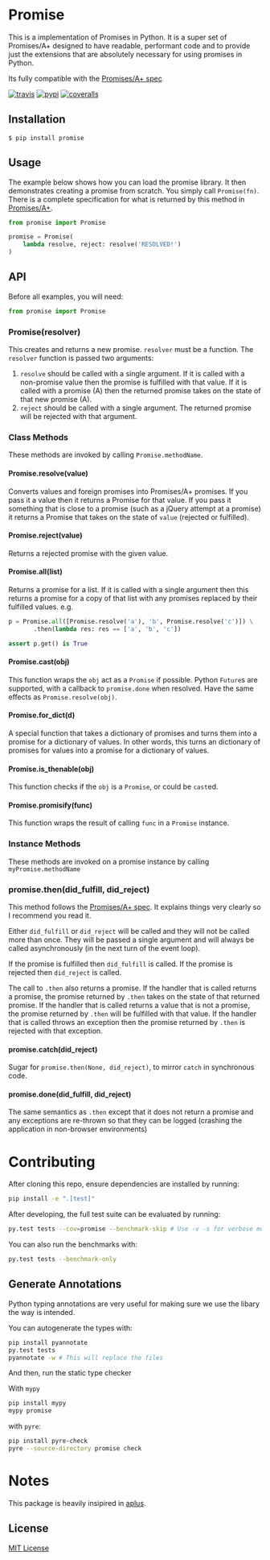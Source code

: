 # Promise

This is a implementation of Promises in Python.
It is a super set of Promises/A+ designed to have readable, performant code and to provide just the extensions that are absolutely necessary for using promises in Python.

Its fully compatible with the [Promises/A+ spec](http://promises-aplus.github.io/promises-spec/)

[![travis][travis-image]][travis-url]
[![pypi][pypi-image]][pypi-url]
[![coveralls][coveralls-image]][coveralls-url]

[travis-image]: https://img.shields.io/travis/syrusakbary/promise.svg?style=flat
[travis-url]: https://travis-ci.org/syrusakbary/promise
[pypi-image]: https://img.shields.io/pypi/v/promise.svg?style=flat
[pypi-url]: https://pypi.python.org/pypi/promise
[coveralls-image]: https://coveralls.io/repos/syrusakbary/promise/badge.svg?branch=master&service=github
[coveralls-url]: https://coveralls.io/github/syrusakbary/promise?branch=master

## Installation

    $ pip install promise

## Usage

The example below shows how you can load the promise library. It then demonstrates creating a promise from scratch. You simply call `Promise(fn)`. There is a complete specification for what is returned by this method in [Promises/A+](http://promises-aplus.github.com/promises-spec/).

```python
from promise import Promise

promise = Promise(
    lambda resolve, reject: resolve('RESOLVED!')
)
```

## API

Before all examples, you will need:

```python
from promise import Promise
```

### Promise(resolver)

This creates and returns a new promise. `resolver` must be a function. The `resolver` function is passed two arguments:

1.  `resolve` should be called with a single argument. If it is called with a non-promise value then the promise is fulfilled with that value. If it is called with a promise (A) then the returned promise takes on the state of that new promise (A).
2.  `reject` should be called with a single argument. The returned promise will be rejected with that argument.

### Class Methods

These methods are invoked by calling `Promise.methodName`.

#### Promise.resolve(value)

Converts values and foreign promises into Promises/A+ promises. If you pass it a value then it returns a Promise for that value. If you pass it something that is close to a promise (such as a jQuery attempt at a promise) it returns a Promise that takes on the state of `value` (rejected or fulfilled).

#### Promise.reject(value)

Returns a rejected promise with the given value.

#### Promise.all(list)

Returns a promise for a list. If it is called with a single argument then this returns a promise for a copy of that list with any promises replaced by their fulfilled values. e.g.

```python
p = Promise.all([Promise.resolve('a'), 'b', Promise.resolve('c')]) \
       .then(lambda res: res == ['a', 'b', 'c'])

assert p.get() is True
```

#### Promise.cast(obj)

This function wraps the `obj` act as a `Promise` if possible.
Python `Future`s are supported, with a callback to `promise.done` when resolved.
Have the same effects as `Promise.resolve(obj)`.

#### Promise.for_dict(d)

A special function that takes a dictionary of promises and turns them
into a promise for a dictionary of values. In other words, this turns
an dictionary of promises for values into a promise for a dictionary
of values.

#### Promise.is_thenable(obj)

This function checks if the `obj` is a `Promise`, or could be `cast`ed.

#### Promise.promisify(func)

This function wraps the result of calling `func` in a `Promise` instance.

### Instance Methods

These methods are invoked on a promise instance by calling `myPromise.methodName`

### promise.then(did_fulfill, did_reject)

This method follows the [Promises/A+ spec](http://promises-aplus.github.io/promises-spec/). It explains things very clearly so I recommend you read it.

Either `did_fulfill` or `did_reject` will be called and they will not be called more than once. They will be passed a single argument and will always be called asynchronously (in the next turn of the event loop).

If the promise is fulfilled then `did_fulfill` is called. If the promise is rejected then `did_reject` is called.

The call to `.then` also returns a promise. If the handler that is called returns a promise, the promise returned by `.then` takes on the state of that returned promise. If the handler that is called returns a value that is not a promise, the promise returned by `.then` will be fulfilled with that value. If the handler that is called throws an exception then the promise returned by `.then` is rejected with that exception.

#### promise.catch(did_reject)

Sugar for `promise.then(None, did_reject)`, to mirror `catch` in synchronous code.

#### promise.done(did_fulfill, did_reject)

The same semantics as `.then` except that it does not return a promise and any exceptions are re-thrown so that they can be logged (crashing the application in non-browser environments)

# Contributing

After cloning this repo, ensure dependencies are installed by running:

```sh
pip install -e ".[test]"
```

After developing, the full test suite can be evaluated by running:

```sh
py.test tests --cov=promise --benchmark-skip # Use -v -s for verbose mode
```

You can also run the benchmarks with:

```sh
py.test tests --benchmark-only
```

## Generate Annotations

Python typing annotations are very useful for making sure we use the libary the way is intended.

You can autogenerate the types with:

```sh
pip install pyannotate
py.test tests
pyannotate -w # This will replace the files
```

And then, run the static type checker

With `mypy`

```sh
pip install mypy
mypy promise
```

with `pyre`:

```sh
pip install pyre-check
pyre --source-directory promise check
```

# Notes

This package is heavily insipired in [aplus](https://github.com/xogeny/aplus).

## License

[MIT License](https://github.com/syrusakbary/promise/blob/master/LICENSE)
